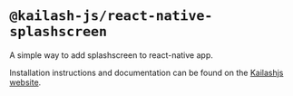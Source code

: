 # `@kailash-js/react-native-splashscreen`

A simple way to add splashscreen to react-native app.

Installation instructions and documentation can be found on the [Kailashjs website](https://kailashjs.dev/docs/react-native-splashscreen/).
